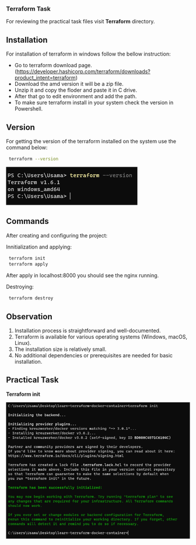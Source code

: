 ### Terraform Task

For reviewing the practical task files visit **Terraform** directory.

## Installation
For installation of terraform in windows follow the bellow instruction:
* Go to terraform download page. (https://developer.hashicorp.com/terraform/downloads?product_intent=terraform)
* Download the amd version it will be a zip file.
* Unzip it and copy the floder and paste it in C drive.
* After that go to edit environment and add the path.
* To make sure terraform install in your system check the version in Powershell.

## Version
For getting the version of the terraform installed on the system use the command below:
``` sh
 terraform --version
```
![Alt text](terraform_version.png)

## Commands
After creating and configuring the project:

Innitialization and applying:

``` sh
 terraform init
 terraform apply
```

After apply in localhost:8000 you should see the nginx running.


Destroying:

``` sh
 terraform destroy
```

## Observation
1. Installation process is straightforward and well-documented.
2. Terraform is available for various operating systems (Windows, macOS, Linux).
3. The installation size is relatively small.
4. No additional dependencies or prerequisites are needed for basic installation.

## Practical Task
**Terraform init**


![Alt text](terraform_init.png)

